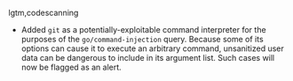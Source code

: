 lgtm,codescanning
* Added `git` as a potentially-exploitable command interpreter for the purposes of the `go/command-injection` query. Because some of its options can cause it to execute an arbitrary command, unsanitized user data can be dangerous to include in its argument list. Such cases will now be flagged as an alert.
